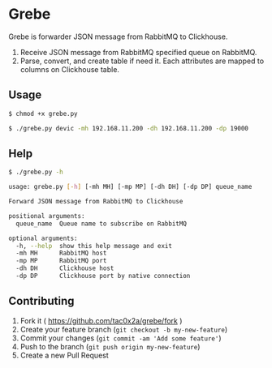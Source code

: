 # Grebe

Grebe is forwarder JSON message from RabbitMQ to Clickhouse.

1. Receive JSON message from RabbitMQ specified queue on RabbitMQ.
2. Parse, convert, and create table if need it. Each attributes are mapped to columns on Clickhouse table.

## Usage

```sh
$ chmod +x grebe.py

$ ./grebe.py devic -mh 192.168.11.200 -dh 192.168.11.200 -dp 19000
```

## Help

```sh
$ ./grebe.py -h

usage: grebe.py [-h] [-mh MH] [-mp MP] [-dh DH] [-dp DP] queue_name

Forward JSON message from RabbitMQ to Clickhouse

positional arguments:
  queue_name  Queue name to subscribe on RabbitMQ

optional arguments:
  -h, --help  show this help message and exit
  -mh MH      RabbitMQ host
  -mp MP      RabbitMQ port
  -dh DH      Clickhouse host
  -dp DP      Clickhouse port by native connection
```

## Contributing

1. Fork it ( https://github.com/tac0x2a/grebe/fork )
2. Create your feature branch (`git checkout -b my-new-feature`)
3. Commit your changes (`git commit -am 'Add some feature'`)
4. Push to the branch (`git push origin my-new-feature`)
5. Create a new Pull Request